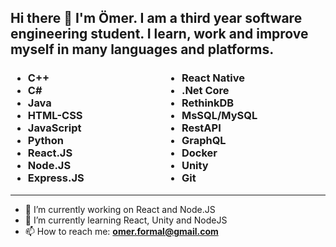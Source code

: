 <h2> Hi there 👋 I'm Ömer. I am a third year software engineering student. I learn, work and improve myself in many languages and platforms. </h2>
<h3>
  <ul style="columns: 2; -webkit-columns: 2; -moz-columns: 2;">
    <li> C++ </li>
    <li> C# </li>
    <li> Java </li>
    <li> HTML-CSS </li>
    <li> JavaScript </li>
    <li> Python </li>
    <li> React.JS </li>
    <li> Node.JS </li>
    <li> Express.JS </li>
    <li> React Native </li>
    <li> .Net Core </li>
    <li> RethinkDB </li>
    <li> MsSQL/MySQL </li>
    <li> RestAPI </li>
    <li> GraphQL </li>
    <li> Docker </li>
    <li> Unity </li>
    <li> Git </li>
  </ul>
</h3>

<hr>

- 🔭 I’m currently working on React and Node.JS <br>
- 🌱 I’m currently learning React, Unity and NodeJS <br>
- 📫 How to reach me: <b> omer.formal@gmail.com <b/> <br>
